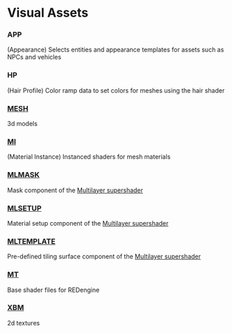 # Visual Assets

### APP

(Appearance) Selects entities and appearance templates for assets such as NPCs and vehicles

### HP

(Hair Profile) Color ramp data to set colors for meshes using the hair shader

### [MESH](broken-reference)

3d models

### [MI](broken-reference)

(Material Instance) Instanced shaders for mesh materials

### [MLMASK](../shaders/multilayered.md#what-is-the-mlmask)

Mask component of the [Multilayer supershader](../shaders/multilayered.md)

### [MLSETUP](../shaders/multilayered.md#what-is-the-mlsetup)

Material setup component of the [Multilayer supershader](../shaders/multilayered.md)

### [MLTEMPLATE](../shaders/multilayered.md#what-is-the-mltemplate)

Pre-defined tiling surface component of the [Multilayer supershader](../shaders/multilayered.md)

### [MT](../shaders/)

Base shader files for REDengine

### [XBM](broken-reference)

2d textures
